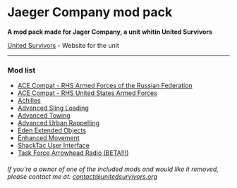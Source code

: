 # Jaeger Company mod pack

**A mod pack made for Jager Company, a unit whitin United Survivors**

[United Survivors](https://www.unitedsurvivors.org/arma3) - Website for the unit

---

### Mod list

* [ACE Compat - RHS Armed Forces of the Russian Federation](https://steamcommunity.com/sharedfiles/filedetails/?id=773131200)
* [ACE Compat - RHS United States Armed Forces](https://steamcommunity.com/sharedfiles/filedetails/?id=773125288)
* [Achilles](https://steamcommunity.com/sharedfiles/filedetails/?id=723217262)
* [Advanced Sling Loading](https://steamcommunity.com/sharedfiles/filedetails/?id=615007497)
* [Advanced Towing](https://steamcommunity.com/sharedfiles/filedetails/?id=639837898)
* [Advanced Urban Rappelling](https://steamcommunity.com/sharedfiles/filedetails/?id=730310357)
* [Eden Extended Objects](https://steamcommunity.com/sharedfiles/filedetails/?id=882231372)
* [Enhanced Movement](https://steamcommunity.com/sharedfiles/filedetails/?id=333310405)
* [ShackTac User Interface](https://steamcommunity.com/sharedfiles/filedetails/?id=498740884)
* [Task Force Arrowhead Radio (BETA!!!)](https://steamcommunity.com/sharedfiles/filedetails/?id=894678801)


###### If you're a owner of one of the included mods and would like it removed, please contact me at: contact@unitedsurvivors.org
